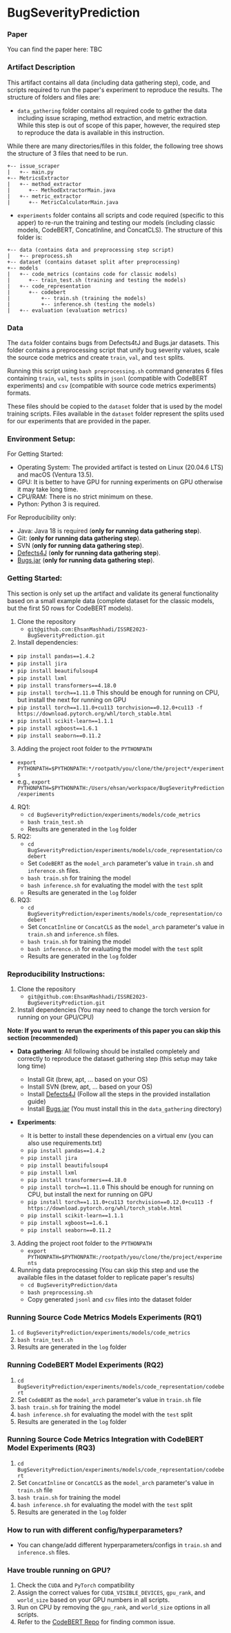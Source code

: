 # BugSeverityPrediction

### Paper
You can find the paper here: TBC

### Artifact Description
This artifact contains all data (including data gathering step), code, and scripts required to run the paper's experiment to reproduce the results. The structure of folders and files are:
- `data_gathering` folder contains all required code to gather the data including issue scraping, method extraction, and metric extraction. While this step is out of scope of this paper, however, the required step to reproduce the data is available in this instruction.

While there are many directories/files in this folder, the following tree shows the structure of 3 files that need to be run.
```
+-- issue_scraper
|   +-- main.py
+-- MetricsExtractor
|   +-- method_extractor
|      +-- MethodExtractorMain.java
|   +-- metric_extractor
|      +-- MetricCalculatorMain.java
```

- `experiments` folder contains all scripts and code required (specific to this apper) to re-run the training and testing our models (including classic models, CodeBERT, ConcatInline, and ConcatCLS). The structure of this folder is:

```
+-- data (contains data and preprocessing step script)
|   +-- preprocess.sh
+-- dataset (contains dataset split after preprocessing)
+-- models
|   +-- code_metrics (contains code for classic models)
|      +-- train_test.sh (training and testing the models)
|   +-- code_representation
|      +-- codebert
|          +-- train.sh (training the models)
|          +-- inference.sh (testing the models)
|   +-- evaluation (evaluation metrics)
```
### Data

The `data` folder contains bugs from Defects4tJ and Bugs.jar datasets. This folder contains a preprocessing script that unify bug severity values, scale the source code metrics and create `train`, `val`, and `test` splits.

Running this script using ```bash preprocessing.sh``` command generates 6 files containing `train`, `val`, `tests` splits in `jsonl` (compatible with CodeBERT experiments) and `csv` (compatible with source code metrics experiments) formats. 

These files should be copied to the `dataset` folder that is used by the model training scripts. Files available in the `dataset` folder represent the splits used for our experiments that are provided in the paper.

###  Environment Setup:
For Getting Started:
- Operating System: The provided artifact is tested on Linux (20.04.6 LTS) and macOS (Ventura 13.5).
- GPU: It is better to have GPU for running experiments on GPU otherwise it may take long time.
- CPU/RAM: There is no strict minimum on these.
- Python: Python 3 is required.

For Reproducibility only:
- Java: Java 18 is required (**only for running data gathering step**).
- Git: (**only for running data gathering step**).
- SVN (**only for running data gathering step**).
- [Defects4J](https://github.com/rjust/defects4j) (**only for running data gathering step**).
- [Bugs.jar](https://github.com/bugs-dot-jar/bugs-dot-jar) (**only for running data gathering step**).

### Getting Started:
This section is only set up the artifact and validate its general functionality based on a small example data (complete dataset for the classic models, but the first 50 rows for CodeBERT models).

1. Clone the repository
   - `git@github.com:EhsanMashhadi/ISSRE2023-BugSeverityPrediction.git` 
2. Install dependencies:
  - `pip install pandas==1.4.2`
  - `pip install jira`
  - `pip install beautifulsoup4`
  - `pip install lxml`
  - `pip install transformers==4.18.0`
  -  `pip install torch==1.11.0` This should be enough for running on CPU, but install the next for running on GPU
  - `pip install torch==1.11.0+cu113 torchvision==0.12.0+cu113 -f https://download.pytorch.org/whl/torch_stable.html`
  - `pip install scikit-learn==1.1.1`
  - `pip install xgboost==1.6.1`
  - `pip install seaborn==0.11.2`
3. Adding the project root folder to the `PYTHONPATH`
  - `export PYTHONPATH=$PYTHONPATH:*/rootpath/you/clone/the/project*/experiments`
  - e.g., `export PYTHONPATH=$PYTHONPATH:/Users/ehsan/workspace/BugSeverityPrediction/experiments`
4. RQ1: 
     - `cd BugSeverityPrediction/experiments/models/code_metrics`
     - `bash train_test.sh`
     - Results are generated in the `log` folder
5. RQ2:
   - `cd BugSeverityPrediction/experiments/models/code_representation/codebert`
   - Set `CodeBERT` as the `model_arch` parameter's value in `train.sh` and `inference.sh` files.
   - `bash train.sh` for training the model
   - `bash inference.sh` for evaluating the model with the `test` split
   - Results are generated in the `log` folder
6. RQ3:
   - `cd BugSeverityPrediction/experiments/models/code_representation/codebert`
   - Set `ConcatInline` or `ConcatCLS` as the `model_arch` parameter's value in `train.sh` and `inference.sh` files.
   - `bash train.sh` for training the model
   - `bash inference.sh` for evaluating the model with the `test` split
   - Results are generated in the `log` folder
   
### Reproducibility Instructions:
1. Clone the repository
   - `git@github.com:EhsanMashhadi/ISSRE2023-BugSeverityPrediction.git` 
2. Install dependencies (You may need to change the torch version for running on your GPU/CPU)

**Note: If you want to rerun the experiments of this paper you can skip this section (recommended)**

- **Data gathering**: All following should be installed completely and correctly to reproduce the dataset gathering step (this setup may take long time)
   - Install Git (brew, apt, ... based on your OS)
   - Install SVN (brew, apt, ... based on your OS)
   - Install [Defects4J](https://github.com/rjust/defects4j) (Follow all the steps in the provided installation guide)
   - Install [Bugs.jar](https://github.com/bugs-dot-jar/bugs-dot-jar) (You must install this in the `data_gathering` directory)

- **Experiments**:
  -  It is better to install these dependencies on a virtual env (you can also use requirements.txt)
  - `pip install pandas==1.4.2`
  - `pip install jira`
  - `pip install beautifulsoup4`
  - `pip install lxml`
  - `pip install transformers==4.18.0`
  -  `pip install torch==1.11.0` This should be enough for running on CPU, but install the next for running on GPU
  - `pip install torch==1.11.0+cu113 torchvision==0.12.0+cu113 -f https://download.pytorch.org/whl/torch_stable.html`
  - `pip install scikit-learn==1.1.1`
  - `pip install xgboost==1.6.1`
  - `pip install seaborn==0.11.2`
  
3. Adding the project root folder to the `PYTHONPATH`
   - `export PYTHONPATH=$PYTHONPATH:/rootpath/you/clone/the/project/experiments`
4. Running data preprocessing (You can skip this step and use the available files in the dataset folder to replicate paper's results)
   - `cd BugSeverityPrediction/data`
   - `bash preprocessing.sh`
   - Copy generated `jsonl` and `csv` files into the dataset folder

### Running Source Code Metrics Models Experiments (RQ1)
1. `cd BugSeverityPrediction/experiments/models/code_metrics`
2. `bash train_test.sh`
3. Results are generated in the `log` folder

### Running CodeBERT Model Experiments (RQ2)
1. `cd BugSeverityPrediction/experiments/models/code_representation/codebert`
2. Set `CodeBERT` as the `model_arch` parameter's value in `train.sh` file
3. `bash train.sh` for training the model
4. `bash inference.sh` for evaluating the model with the `test` split
5. Results are generated in the `log` folder

### Running Source Code Metrics Integration with CodeBERT Model Experiments (RQ3)

1. `cd BugSeverityPrediction/experiments/models/code_representation/codebert`
2. Set `ConcatInline` or `ConcatCLS` as the `model_arch` parameter's value in `train.sh` file
3. `bash train.sh` for training the model
4. `bash inference.sh` for evaluating the model with the `test` split
5. Results are generated in the `log` folder

### How to run with different config/hyperparameters?
   - You can change/add different hyperparameters/configs in `train.sh` and `inference.sh` files.

### Have trouble running on GPU?
1. Check the `CUDA` and `PyTorch` compatibility
2. Assign the correct values for `CUDA_VISIBLE_DEVICES`, `gpu_rank`, and `world_size` based on your GPU numbers in all scripts.
3. Run on CPU by removing the `gpu_rank`, and `world_size` options in all scripts.
4. Refer to the [CodeBERT Repo](https://github.com/microsoft/CodeBERT) for finding common issue.
